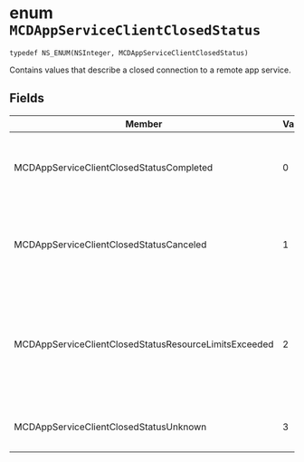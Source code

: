 # enum `MCDAppServiceClientClosedStatus`

```
typedef NS_ENUM(NSInteger, MCDAppServiceClientClosedStatus)
```

Contains values that describe a closed connection to a remote app service.

## Fields

|Member   |Value   |Description   |
|--------|-------|-------------|
|MCDAppServiceClientClosedStatusCompleted |0| The endpoint for the app service closed gracefully.|
|MCDAppServiceClientClosedStatusCanceled |1| The endpoint for the app service was closed by the client or the system.|
|MCDAppServiceClientClosedStatusResourceLimitsExceeded |2| The endpoint for the app service was closed because the endpoint ran out of resources.|
|MCDAppServiceClientClosedStatusUnknown |3| An unknown error occurred.|